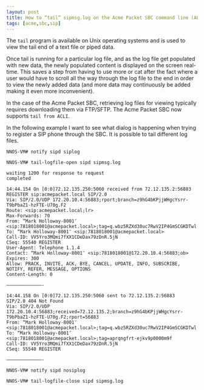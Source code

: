 ```yaml
---
layout: post
title: How to “tail” sipmsg.log on the Acme Packet SBC command line (ACLI)
tags: [acme,sbc,sip]
---
```

The `tail` program is available on Unix operating systems and is used to view the tail end of a text file or piped data. 

<!--more-->

Once tail is running for a particular log file, and as the log file get populated with new data, the newly populated content is displayed on the screen real-time. This saves a step from having to use more or cat after the fact where a user would have to scroll all the way through the log file to the end in order to view the newly added data (and more data may continuously be added making it even more inconvenient).

In the case of the Acme Packet SBC, retrieving log files for viewing typically requires downloading them via FTP/SFTP. The Acme Packet SBC now supports `tail from ACLI`.

In the following example I want to see what dialog is happening when trying to register a SIP phone through the SBC.  It is possible to tail different log files.

```text 
NNOS-VM# notify sipd siplog

NNOS-VM# tail-logfile-open sipd sipmsg.log

waiting 1200 for response to request
completed

14:44.154 On [0:0]72.12.135.250:5060 received from 72.12.135.2:56883
REGISTER sip:acmepacket.local SIP/2.0
Via: SIP/2.0/UDP 172.20.10.4:56883;rport;branch=z9hG4bKPjjWHgcYsrr-T9bPbaZ1-hzFTE-U70g.F2
Route: <sip:acmepacket.local;lr>
Max-Forwards: 70
From: “Mark Holloway-8001″ <sip:7818018001@acmepacket.local>;tag=q.wbz5RZXd30uc7RwV2IP4GmSCGKDTwl
To: “Mark Holloway-8001″ <sip:7818018001@acmepacket.local>
Call-ID: VV5Yro3MQmi7fXX1CDeDax79zDnR.5jN
CSeq: 55540 REGISTER
User-Agent: Telephone 1.1.4
Contact: “Mark Holloway-8001″ <sip:7818018001@172.20.10.4:56883;ob>
Expires: 300
Allow: PRACK, INVITE, ACK, BYE, CANCEL, UPDATE, INFO, SUBSCRIBE, NOTIFY, REFER, MESSAGE, OPTIONS
Content-Length: 0

—————————————-

14:44.158 On [0:0]72.12.135.250:5060 sent to 72.12.135.2:56883
SIP/2.0 404 Not Found
Via: SIP/2.0/UDP 172.20.10.4:56883;received=72.12.135.2;branch=z9hG4bKPjjWHgcYsrr-T9bPbaZ1-hzFTE-U70g.F2;rport=56883
From: “Mark Holloway-8001″ <sip:7818018001@acmepacket.local>;tag=q.wbz5RZXd30uc7RwV2IP4GmSCGKDTwl
To: “Mark Holloway-8001″ <sip:7818018001@acmepacket.local>;tag=aprqngfrt-ejkv9p0000m9f
Call-ID: VV5Yro3MQmi7fXX1CDeDax79zDnR.5jN
CSeq: 55540 REGISTER

—————————————-

NNOS-VM# notify sipd nosiplog

NNOS-VM# tail-logfile-close sipd sipmsg.log

```